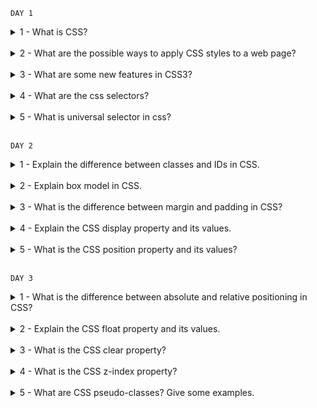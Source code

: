 `DAY 1`

<details>
<summary>
1 - What is CSS?
</summary>
CSS stands for Cascading Style Sheets. CSS is used to define styles for web pages, including the design, layout and variations in display for different devices and screen sizes.
</details>
<br>


<details>
<summary>
2 - What are the possible ways to apply CSS styles to a web page?
</summary>

There are 3 ways to apply CSS styles to a web page. They are:

1 = Inline CSS
<br>
2 = Internal CSS
<br>
3 = External CSS
</details>
<br>

<details>
<summary>
3 - What are some new features in CSS3?
</summary>
Some new features of CSS3 are:

1 = New selectors.
<br>
2 = Pseudo-classes
<br>
3 = Rounded Corners(Border-radius)
<br>
4 = Text shadow
<br>
5 = Gradient, etc

</details>
<br>

<details>
<summary>
4 - What are the css selectors?
</summary>
CSS selector is a part of css rule which is used to apply styles to a target specific HTML element or group of elements.
</details>
<br>

<details>
<summary>
5 - What is universal selector in css?
</summary>
The universal selector is a css selector that can be used to apply styles to all elements on a page or to reset styles for all elements to their default values
</details>
<br>

`DAY 2`

<details>
<summary>
1 - Explain the difference between classes and IDs in CSS.
</summary>
Classes are used to group together elements with similar styles, while IDs are used to target specific elements on a page. IDs must be unique, while classes can be used multiple times on a page.
</details>
<br>

<details>
<summary>
2 - Explain box model in CSS.
</summary>
The box model in CSS is a way of representing elements as boxes with content, padding, borders, and margins.
</details>
<br>

<details>
<summary>
3 - What is the difference between margin and padding in CSS?
</summary>
Margin is the space between the border of an element and the surrounding elements, while padding is the space between the content of an element and its border.
</details>
<br>

<details>
<summary>
4 - Explain the CSS display property and its values.
</summary>
The CSS display property controls how an element is displayed on a page. The possible values are block, inline, inline-block, none, and others.
</details>
<br>

<details>
<summary>
5 - What is the CSS position property and its values?
</summary>
The CSS position property controls how an element is positioned on a page. The possible values are static, relative, absolute, fixed, and sticky
</details>
<br>


`DAY 3`

<details>
<summary>
1 - What is the difference between absolute and relative positioning in CSS?
</summary>
Relative positioning moves an element relative to its current position without affecting the position of other elements, while absolute positioning positions an element relative to its closest parent element, potentially affecting the position of other elements.
</details>
<br>
<details>
<summary>
2 - Explain the CSS float property and its values.
</summary>
The CSS float property controls the alignment of an element in a page layout. The possible values include left, right, none, and inherit. When an element is floated left or right, other elements will flow around it.
</details>
<br>
<details>
<summary>
3 - What is the CSS clear property?
</summary>
The CSS clear property controls whether an element is allowed to float next to another element or not. The possible values include left, right, both, and none. When an element is cleared, it will be moved below any floated elements.
</details>
<br>
<details>
<summary>
4 - What is the CSS z-index property?
</summary>
The CSS z-index property controls the stacking order of elements on a page. Elements with a higher z-index value are displayed on top of elements with a lower z-index value. The default value of z-index is auto.
</details>
<br>
<details>
<summary>
5 - What are CSS pseudo-classes? Give some examples.
</summary>
CSS pseudo-classes are selectors that target elements based on their state or position in the document. Some examples include :hover, :active, :focus, :first-child, :last-child, and :nth-child.
</details>
<br>